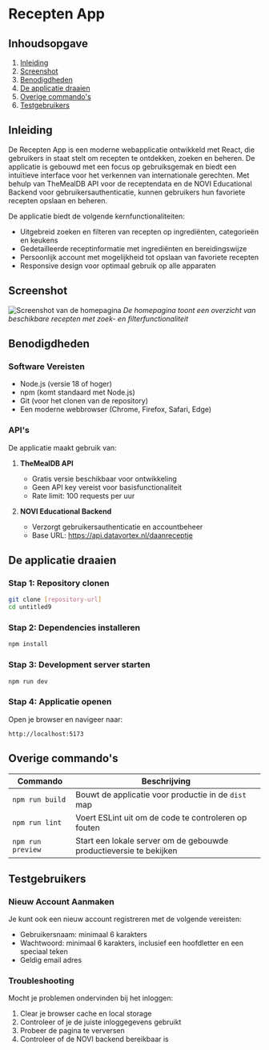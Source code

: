 # Recepten App
 
## Inhoudsopgave
1. [Inleiding](#inleiding)
2. [Screenshot](#screenshot)
3. [Benodigdheden](#benodigdheden)
4. [De applicatie draaien](#de-applicatie-draaien)
5. [Overige commando's](#overige-commandos)
6. [Testgebruikers](#testgebruikers)
 
## Inleiding
De Recepten App is een moderne webapplicatie ontwikkeld met React, die gebruikers in staat stelt om recepten te ontdekken, zoeken en beheren. De applicatie is gebouwd met een focus op gebruiksgemak en biedt een intuïtieve interface voor het verkennen van internationale gerechten. Met behulp van TheMealDB API voor de receptendata en de NOVI Educational Backend voor gebruikersauthenticatie, kunnen gebruikers hun favoriete recepten opslaan en beheren.
 
De applicatie biedt de volgende kernfunctionaliteiten:
- Uitgebreid zoeken en filteren van recepten op ingrediënten, categorieën en keukens
- Gedetailleerde receptinformatie met ingrediënten en bereidingswijze
- Persoonlijk account met mogelijkheid tot opslaan van favoriete recepten
- Responsive design voor optimaal gebruik op alle apparaten
 
## Screenshot
![Screenshot van de homepagina](src/assets/screenshots/home.png)
*De homepagina toont een overzicht van beschikbare recepten met zoek- en filterfunctionaliteit*
 
## Benodigdheden
 
### Software Vereisten
- Node.js (versie 18 of hoger)
- npm (komt standaard met Node.js)
- Git (voor het clonen van de repository)
- Een moderne webbrowser (Chrome, Firefox, Safari, Edge)
 
### API's
De applicatie maakt gebruik van:
1. **TheMealDB API**
   - Gratis versie beschikbaar voor ontwikkeling
   - Geen API key vereist voor basisfunctionaliteit
   - Rate limit: 100 requests per uur
 
2. **NOVI Educational Backend**
   - Verzorgt gebruikersauthenticatie en accountbeheer
   - Base URL: https://api.datavortex.nl/daanreceptje
 
## De applicatie draaien
 
### Stap 1: Repository clonen
```bash
git clone [repository-url]
cd untitled9
```
 
### Stap 2: Dependencies installeren
```bash
npm install
```
 
### Stap 3: Development server starten
```bash
npm run dev
```
 
### Stap 4: Applicatie openen
Open je browser en navigeer naar:
```
http://localhost:5173
```
 
## Overige commando's
 
| Commando | Beschrijving |
|----------|--------------|
| `npm run build` | Bouwt de applicatie voor productie in de `dist` map |
| `npm run lint` | Voert ESLint uit om de code te controleren op fouten |
| `npm run preview` | Start een lokale server om de gebouwde productieversie te bekijken |
 
## Testgebruikers
 
### Nieuw Account Aanmaken
Je kunt ook een nieuw account registreren met de volgende vereisten:
- Gebruikersnaam: minimaal 6 karakters
- Wachtwoord: minimaal 6 karakters, inclusief een hoofdletter en een speciaal teken
- Geldig email adres
 
### Troubleshooting
Mocht je problemen ondervinden bij het inloggen:
1. Clear je browser cache en local storage
2. Controleer of je de juiste inloggegevens gebruikt
3. Probeer de pagina te verversen
4. Controleer of de NOVI backend bereikbaar is
#
